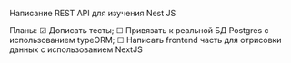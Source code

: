 Написание REST API для изучения Nest JS

Планы:
☑ Дописать тесты;
☐ Привязать к реальной БД Postgres с использованием typeORM;
☐ Написать frontend часть для отрисовки данных с использованием NextJS
